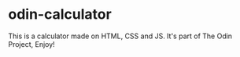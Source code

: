 # odin-calculator
This is a calculator made on HTML, CSS and JS. It's part of The Odin Project, Enjoy!
